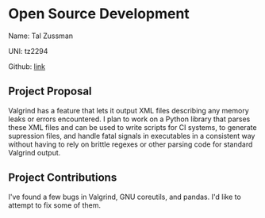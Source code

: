 # Open Source Development

Name: Tal Zussman

UNI: tz2294

Github: [link](https://github.com/tzussman)

## Project Proposal

Valgrind has a feature that lets it output XML files describing any memory leaks
or errors encountered. I plan to work on a Python library that parses these XML files
and can be used to write scripts for CI systems, to generate supression files, and
handle fatal signals in executables in a consistent way without having to rely on
brittle regexes or other parsing code for standard Valgrind output.

## Project Contributions

I've found a few bugs in Valgrind, GNU coreutils, and pandas. I'd like to attempt
to fix some of them.
